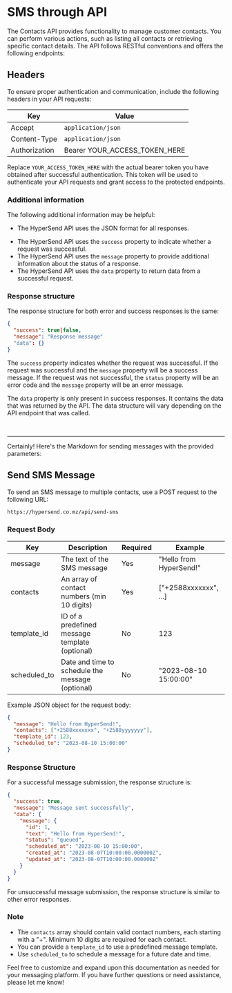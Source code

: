 # SMS through API

The Contacts API provides functionality to manage customer contacts. You can perform various actions, such as listing all contacts or retrieving specific contact details. The API follows RESTful conventions and offers the following endpoints:


## Headers

To ensure proper authentication and communication, include the following headers in your API requests:

| Key           | Value                         |
| ------------- | ----------------------------- |
| Accept        | `application/json`            |
| Content-Type  | `application/json`            |
| Authorization | Bearer YOUR_ACCESS_TOKEN_HERE |

Replace `YOUR_ACCESS_TOKEN_HERE` with the actual bearer token you have obtained after successful authentication. This token will be used to authenticate your API requests and grant access to the protected endpoints.

### Additional information

The following additional information may be helpful:

- The HyperSend API uses the JSON format for all responses.
<!-- - The HyperSend API uses HTTP status codes to indicate the success or failure of a request. -->
- The HyperSend API uses the `success` property to indicate whether a request was successful.
- The HyperSend API uses the `message` property to provide additional information about the status of a response.
- The HyperSend API uses the `data` property to return data from a successful request.

### Response structure

The response structure for both error and success responses is the same:

```json
{
  "success": true|false,
  "message": "Response message"
  "data": {}
}
```

The `success` property indicates whether the request was successful. If the request was successful and the `message` property will be a success message. If the request was not successful, the `status` property will be an error code and the `message` property will be an error message.

The `data` property is only present in success responses. It contains the data that was returned by the API. The data structure will vary depending on the API endpoint that was called.

<br>
<hr>

Certainly! Here's the Markdown for sending messages with the provided parameters:

## Send SMS Message

To send an SMS message to multiple contacts, use a POST request to the following URL:

```txt
https://hypersend.co.mz/api/send-sms
```

### Request Body

| Key         | Description                                        | Required | Example                   |
| ----------- | -------------------------------------------------- | -------- | ------------------------- |
| message     | The text of the SMS message                        | Yes      | "Hello from HyperSend!"   |
| contacts    | An array of contact numbers (min 10 digits)       | Yes      | ["+2588xxxxxxx", ...]     |
| template_id | ID of a predefined message template (optional)     | No       | 123                       |
| scheduled_to| Date and time to schedule the message (optional)  | No       | "2023-08-10 15:00:00"     |

Example JSON object for the request body:

```json
{
  "message": "Hello from HyperSend!",
  "contacts": ["+2588xxxxxxx", "+2588yyyyyyy"],
  "template_id": 123,
  "scheduled_to": "2023-08-10 15:00:00"
}
```

### Response Structure

For a successful message submission, the response structure is:

```json
{
  "success": true,
  "message": "Message sent successfully",
  "data": {
    "message": {
      "id": 1,
      "text": "Hello from HyperSend!",
      "status": "queued",
      "scheduled_at": "2023-08-10 15:00:00",
      "created_at": "2023-08-07T10:00:00.000000Z",
      "updated_at": "2023-08-07T10:00:00.000000Z"
    }
  }
}
```

For unsuccessful message submission, the response structure is similar to other error responses.

### Note

- The `contacts` array should contain valid contact numbers, each starting with a "+". Minimum 10 digits are required for each contact.
- You can provide a `template_id` to use a predefined message template.
- Use `scheduled_to` to schedule a message for a future date and time.

Feel free to customize and expand upon this documentation as needed for your messaging platform. If you have further questions or need assistance, please let me know!